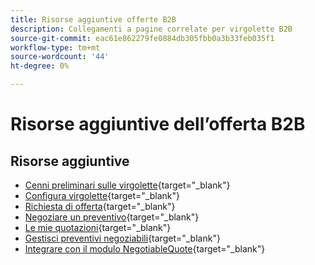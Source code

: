 ```yaml
---
title: Risorse aggiuntive offerte B2B
description: Collegamenti a pagine correlate per virgolette B2B
source-git-commit: eac61e862279fe0884db305fbb0a3b33feb035f1
workflow-type: tm+mt
source-wordcount: '44'
ht-degree: 0%

---
```


# Risorse aggiuntive dell’offerta B2B

## Risorse aggiuntive

- [Cenni preliminari sulle virgolette](https://experienceleague.adobe.com/docs/commerce-admin/b2b/quotes/quotes.html?lang=it){target="_blank"}
- [Configura virgolette](https://experienceleague.adobe.com/docs/commerce-admin/b2b/quotes/configure-quotes.html?lang=it){target="_blank"}
- [Richiesta di offerta](https://experienceleague.adobe.com/docs/commerce-admin/b2b/quotes/quote-request.html?lang=it){target="_blank"}
- [Negoziare un preventivo](https://experienceleague.adobe.com/docs/commerce-admin/b2b/quotes/quote-price-negotiation.html?lang=it){target="_blank"}
- [Le mie quotazioni](https://experienceleague.adobe.com/docs/commerce-admin/b2b/quotes/account-dashboard-my-quotes.html?lang=it){target="_blank"}
- [Gestisci preventivi negoziabili](https://developer.adobe.com/commerce/webapi/rest/b2b/negotiable-manage/){target="_blank"}
- [Integrare con il modulo NegotiableQuote](https://developer.adobe.com/commerce/webapi/rest/b2b/negotiable-quote/){target="_blank"}
